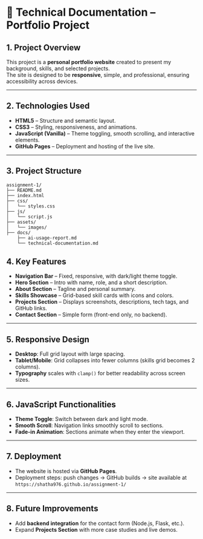 # 📄 Technical Documentation – Portfolio Project

## 1. Project Overview
This project is a **personal portfolio website** created to present my background, skills, and selected projects.  
The site is designed to be **responsive**, simple, and professional, ensuring accessibility across devices.

---

## 2. Technologies Used
- **HTML5** – Structure and semantic layout.  
- **CSS3** – Styling, responsiveness, and animations.  
- **JavaScript (Vanilla)** – Theme toggling, smooth scrolling, and interactive elements.  
- **GitHub Pages** – Deployment and hosting of the live site.  

---

## 3. Project Structure
```text
assignment-1/
├── README.md
├── index.html
├── css/
│   └── styles.css
├── js/
│   └── script.js
├── assets/
│   └── images/
├── docs/
    ├── ai-usage-report.md
    └── technical-documentation.md

```

## 4. Key Features
- **Navigation Bar** – Fixed, responsive, with dark/light theme toggle.  
- **Hero Section** – Intro with name, role, and a short description.  
- **About Section** – Tagline and personal summary.  
- **Skills Showcase** – Grid-based skill cards with icons and colors.  
- **Projects Section** – Displays screenshots, descriptions, tech tags, and GitHub links.  
- **Contact Section** – Simple form (front-end only, no backend).  

---

## 5. Responsive Design
- **Desktop**: Full grid layout with large spacing.  
- **Tablet/Mobile**: Grid collapses into fewer columns (skills grid becomes 2 columns).  
- **Typography** scales with `clamp()` for better readability across screen sizes.  

---

## 6. JavaScript Functionalities
- **Theme Toggle**: Switch between dark and light mode.  
- **Smooth Scroll**: Navigation links smoothly scroll to sections.  
- **Fade-in Animation**: Sections animate when they enter the viewport.  

---

## 7. Deployment
- The website is hosted via **GitHub Pages**.  
- Deployment steps: push changes → GitHub builds → site available at  
  `https://shatha976.github.io/assignment-1/`

---

## 8. Future Improvements
- Add **backend integration** for the contact form (Node.js, Flask, etc.).  
- Expand **Projects Section** with more case studies and live demos.  

